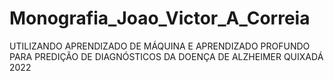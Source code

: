# Monografia_Joao_Victor_A_Correia
UTILIZANDO APRENDIZADO DE MÁQUINA E APRENDIZADO PROFUNDO PARA PREDIÇÃO DE DIAGNÓSTICOS DA DOENÇA DE ALZHEIMER QUIXADÁ 2022
